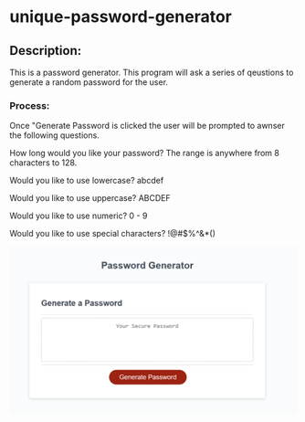 # unique-password-generator

## Description:

This is a password generator. This program will ask a series of qeustions to generate a random password for the user. 

### Process:

Once "Generate Password is clicked the user will be prompted to awnser the following questions.

How long would you like your password? The range is anywhere from 8 characters to 128.

Would you like to use lowercase? abcdef 

Would you like to use uppercase? ABCDEF

Would you like to use numeric? 0 - 9

Would you like to use special characters? !@#$%^&*()

![Webpage](images/password-web-page.png)
